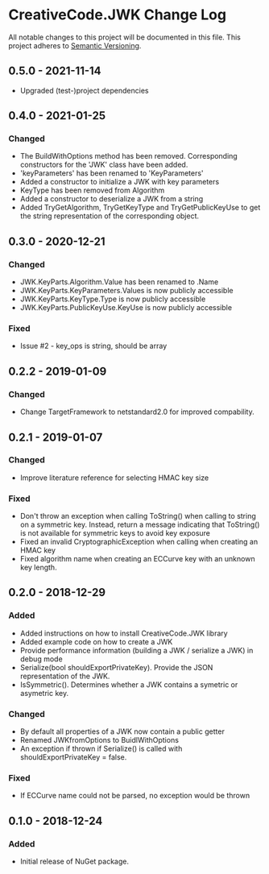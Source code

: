 # CreativeCode.JWK Change Log

All notable changes to this project will be documented in this file.
This project adheres to [Semantic Versioning](http://semver.org/).

## 0.5.0 - 2021-11-14

- Upgraded (test-)project dependencies

## 0.4.0 - 2021-01-25

### Changed
- The BuildWithOptions method has been removed. Corresponding constructors for the 'JWK' class have been added.
- 'keyParameters' has been renamed to 'KeyParameters'
- Added a constructor to initialize a JWK with key parameters
- KeyType has been removed from Algorithm
- Added a constructor to deserialize a JWK from a string
- Added TryGetAlgorithm, TryGetKeyType and TryGetPublicKeyUse to get the string representation of the corresponding object.

## 0.3.0 - 2020-12-21

### Changed
- JWK.KeyParts.Algorithm.Value has been renamed to .Name
- JWK.KeyParts.KeyParameters.Values is now publicly accessible
- JWK.KeyParts.KeyType.Type is now publicly accessible
- JWK.KeyParts.PublicKeyUse.KeyUse is now publicly accessible

### Fixed

- Issue #2 - key_ops is string, should be array

## 0.2.2 - 2019-01-09

### Changed
- Change TargetFramework to netstandard2.0 for improved compability.

## 0.2.1 - 2019-01-07

### Changed
- Improve literature reference for selecting HMAC key size

### Fixed
- Don't throw an exception when calling ToString() when calling to string on a symmetric key. Instead, return a message indicating that ToString() is not available for symmetric keys to avoid key exposure
- Fixed an invalid CryptographicException when calling when creating an HMAC key
- Fixed algorithm name when creating an ECCurve key with an unknown key length.

## 0.2.0 - 2018-12-29

### Added
- Added instructions on how to install CreativeCode.JWK library
- Added example code on how to create a JWK
- Provide performance information (building a JWK / serialize a JWK) in debug mode
- Serialize(bool shouldExportPrivateKey). Provide the JSON representation of the JWK.
- IsSymmetric(). Determines whether a JWK contains a symetric or asymetric key.

### Changed
- By default all properties of a JWK now contain a public getter
- Renamed JWKfromOptions to BuidlWithOptions
- An exception if thrown if Serialize() is called with shouldExportPrivateKey = false.

### Fixed
- If ECCurve name could not be parsed, no exception would be thrown

## 0.1.0 - 2018-12-24

### Added
- Initial release of NuGet package.
